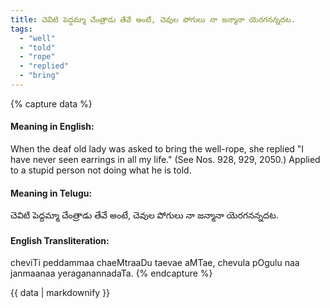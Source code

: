 ```yaml
---
title: చెవిటి పెద్దమ్మా చేంత్రాడు తేవే అంటే, చెవుల పోగులు నా జన్మానా యెరగనన్నదట.
tags:
  - "well"
  - "told"
  - "rope"
  - "replied"
  - "bring"
---
```


{% capture data %}
#### Meaning in English:
When the deaf old lady was asked to bring the well-rope, she replied "I have never seen earrings in all my life."
(See Nos. 928, 929, 2050.)
Applied to a stupid person not doing what he is told.

#### Meaning in Telugu:
చెవిటి పెద్దమ్మా చేంత్రాడు తేవే అంటే, చెవుల పోగులు నా జన్మానా యెరగనన్నదట.

#### English Transliteration:
cheviTi peddammaa chaeMtraaDu taevae aMTae, chevula pOgulu naa janmaanaa yeraganannadaTa.
{% endcapture %}

<div class="notice">{{ data | markdownify }}</div>

